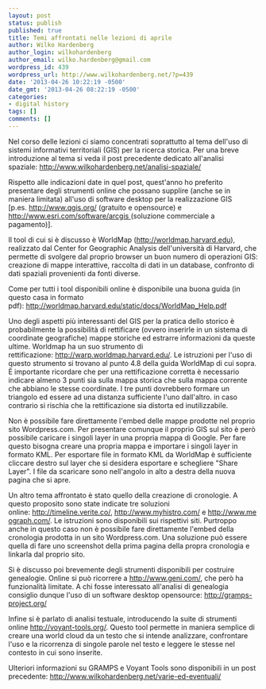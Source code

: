 ```yaml
---
layout: post
status: publish
published: true
title: Temi affrontati nelle lezioni di aprile
author: Wilko Hardenberg
author_login: wilkohardenberg
author_email: wilko.hardenberg@gmail.com
wordpress_id: 439
wordpress_url: http://www.wilkohardenberg.net/?p=439
date: '2013-04-26 10:22:19 -0500'
date_gmt: '2013-04-26 08:22:19 -0500'
categories:
- digital history
tags: []
comments: []
---
```

<p>Nel corso delle lezioni ci siamo concentrati soprattutto al tema dell'uso di sistemi informativi territoriali (GIS) per la ricerca storica. Per una breve introduzione al tema si veda il post precedente dedicato all'analisi spaziale:&nbsp;<a href="http://www.wilkohardenberg.net/analisi-spaziale/">http://www.wilkohardenberg.net/analisi-spaziale/</a></p>
<p>Rispetto alle indicazioni date in quel post, quest'anno ho preferito presentare degli strumenti online che possano supplire (anche se in maniera limitata) all'uso di software desktop per la realizzazione GIS [p.es.&nbsp;<a href="http://www.qgis.org/">http://www.qgis.org/</a>&nbsp;(gratuito e opensource) e <a href="http://www.esri.com/software/arcgis " target="_blank">http://www.esri.com/software/arcgis&nbsp;</a>(soluzione commerciale a pagamento)].</p>
<p>Il tool di cui si &egrave; discusso &egrave; WorldMap (<a href="http://worldmap.harvard.edu/">http://worldmap.harvard.edu</a>), realizzato dal&nbsp;Center for Geographic Analysis dell'universit&agrave; di Harvard, che permette di svolgere dal proprio browser un buon numero di operazioni GIS: creazione di mappe interattive, raccolta di dati in un database, confronto di dati spaziali provenienti da fonti diverse.</p>
<p>Come per tutti i tool disponibili online &egrave; disponibile una buona guida (in questo casa in formato pdf):&nbsp;<a href="http://worldmap.harvard.edu/static/docs/WorldMap_Help.pdf">http://worldmap.harvard.edu/static/docs/WorldMap_Help.pdf</a></p>
<p>Uno degli aspetti pi&ugrave; interessanti del GIS per la pratica dello storico &egrave; probabilmente la possibilit&agrave; di rettificare (ovvero inserirle in un sistema di coordinate geografiche) mappe storiche ed estrarre informazioni da queste ultime. Worldmap ha un suo strumento di rettificazione:&nbsp;<a href="http://warp.worldmap.harvard.edu/">http://warp.worldmap.harvard.edu/</a>. Le istruzioni per l'uso di questo strumento si trovano al punto 4.8 della guida WorldMap di cui sopra. &Egrave; importante ricordare che per una rettificazione corretta &egrave; necessario indicare almeno 3 punti sia sulla mappa storica che sulla mappa corrente che abbiano le stesse coordinate. I tre punti dovrebbero formare un triangolo ed essere ad una distanza sufficiente l'uno dall'altro. in caso contrario si rischia che la rettificazione sia distorta ed inutilizzabile.</p>
<p>Non &egrave; possibile fare direttamente l'embed delle mappe prodotte nel proprio sito Wordpress.com. Per presentare comunque il proprio GIS sul sito &egrave; per&ograve; possibile caricare i singoli layer in una propria mappa di Google. Per fare questo bisogna creare una propria mappa e importare i singoli layer in formato KML. Per esportare file in formato KML da WorldMap &egrave; sufficiente cliccare destro sul layer che si desidera esportare e schegliere "Share Layer". I file da scaricare sono nell'angolo in alto a destra della nuova pagina che si apre.</p>
<p>Un altro tema affrontato &egrave; stato quello della creazione di cronologie. A questo proposito sono state indicate tre soluzioni online:&nbsp;<a href="http://timeline.verite.co/">http://timeline.verite.co/</a>,&nbsp;<a href="http://www.myhistro.com/">http://www.myhistro.com/</a>&nbsp;e&nbsp;<a href="http://www.meograph.com/">http://www.meograph.com/</a>. Le istruzioni sono disponibili sui rispettivi siti. Purtroppo anche in questo caso non &egrave; possibile fare direttamente l'embed della cronologia prodotta in un sito Wordpress.com. Una soluzione pu&ograve; essere quella di fare uno screenshot della prima pagina della propra cronologia e linkarla dal proprio sito.</p>
<p>Si &egrave; discusso poi brevemente degli strumenti disponibili per costruire genealogie. Online si pu&ograve; ricorrere a&nbsp;<a href="http://www.geni.com/">http://www.geni.com/</a>, che per&ograve; ha funzionalit&agrave; limitate. A chi fosse interessato all'analisi di genealogia consiglio dunque l'uso di un software desktop opensource:&nbsp;<a href="http://gramps-project.org/">http://gramps-project.org/</a></p>
<p>Infine si &egrave; parlato di analisi testuale, introducendo la suite di strumenti online&nbsp;<a href="http://voyant-tools.org/">http://voyant-tools.org/</a>. Questo tool permette in maniera semplice di creare una world cloud da un testo che si intende analizzare, confrontare l'uso e la ricorrenza di singole parole nel testo e leggere le stesse nel contesto in cui sono inserite.</p>
<p>Ulteriori informazioni su GRAMPS e Voyant Tools sono disponibili in un post precedente:&nbsp;<a href="http://www.wilkohardenberg.net/varie-ed-eventuali/">http://www.wilkohardenberg.net/varie-ed-eventuali/</a></p>
